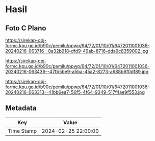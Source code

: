 # Hasil

## Foto C Plano

https://sirekap-obj-formc.kpu.go.id/b90c/pemilu/ppwp/64/72/01/10/01/6472011001036-20240216-063716--8a32b918-dfd9-49ab-8716-dda9c8359002.jpg

https://sirekap-obj-formc.kpu.go.id/b90c/pemilu/ppwp/64/72/01/10/01/6472011001036-20240216-063436--47fb5be9-a5ba-45a2-8273-a688b6f0df89.jpg

https://sirekap-obj-formc.kpu.go.id/b90c/pemilu/ppwp/64/72/01/10/01/6472011001036-20240216-063313--41bb6ea7-56f5-4f64-9349-517f4ae9f553.jpg


## Metadata

| Key        | Value               |
| ---------- | ------------------- |
| Time Stamp | 2024-02-25 22:00:00 |



